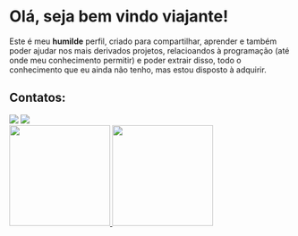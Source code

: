# Olá, seja bem vindo viajante! 

Este é meu **humilde** perfil, criado para compartilhar, aprender e também poder ajudar nos mais derivados projetos, relacioandos à programação (até onde meu conhecimento permitir) e poder extrair disso, todo o conhecimento que eu ainda não tenho, mas estou disposto à adquirir.

## Contatos:

<div>
<a href="https://instagram.com/_marcotortelli" target="_blank"><img src="https://img.shields.io/badge/-Instagram-%23E4405F?style=for-the-badge&logo=instagram&logoColor=white" target="_blank"></a>
<!-- <a href = "mailto:contato@seu-usuário-aqui"><img src="https://img.shields.io/badge/Gmail-D14836?style=for-the-badge&logo=gmail&logoColor=white" target="_blank"></a> -->
<a href="https://www.linkedin.com/in/marcotortelli21" target="_blank"><img src="https://img.shields.io/badge/-LinkedIn-%230077B5?style=for-the-badge&logo=linkedin&logoColor=white" target="_blank"></a>   
</div>

<div>
<a href="https://github.com/Joosephino">
<img height="180em" src="https://github-readme-stats.vercel.app/api/top-langs/?username=Joosephino&layout=compact&langs_count=7&theme=dracula"/>
<img height="180em" src="https://github-readme-stats.vercel.app/api?username=Joosephino&show_icons=true&theme=dracula&include_all_commits=true&count_private=true"/>
</div>

 
<!--
**Joosephino/Joosephino** is a ✨ _special_ ✨ repository because its `README.md` (this file) appears on your GitHub profile.

Here are some ideas to get you started:

- 🔭 I’m currently working on ...
- 🌱 I’m currently learning ...
- 👯 I’m looking to collaborate on ...
- 🤔 I’m looking for help with ...
- 💬 Ask me about ...
- 📫 How to reach me: ...
- 😄 Pronouns: ...
- ⚡ Fun fact: ...
-->
